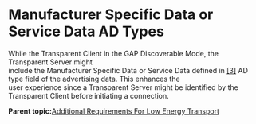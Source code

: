 # Manufacturer Specific Data or Service Data AD Types

While the Transparent Client in the GAP Discoverable Mode, the Transparent Server might<br /> include the Manufacturer Specific Data or Service Data defined in [\[3\]](GUID-019FDCBD-1C56-4E89-B909-18844EDC6FD2.md) AD type field of the advertising data. This enhances the<br /> user experience since a Transparent Server might be identified by the<br /> Transparent Client before initiating a connection.

**Parent topic:**[Additional Requirements For Low Energy Transport](GUID-C9625B9D-B7F8-4BF6-99B4-013A076B31B9.md)

